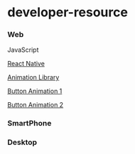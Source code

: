 # developer-resource

### Web 

JavaScript

[React Native](https://www.youtube.com/c/BenAwad97/playlists)

[Animation Library](https://blog.bitsrc.io/11-javascript-animation-libraries-for-2018-9d7ac93a2c59)

[Button Animation 1](https://codemyui.com/tag/button/)

[Button Animation 2](https://uicookies.com/css-button-animations/)

### SmartPhone

### Desktop
